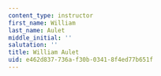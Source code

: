 ```yaml
---
content_type: instructor
first_name: William
last_name: Aulet
middle_initial: ''
salutation: ''
title: William Aulet
uid: e462d837-736a-f30b-0341-8f4ed77b651f
---
```

